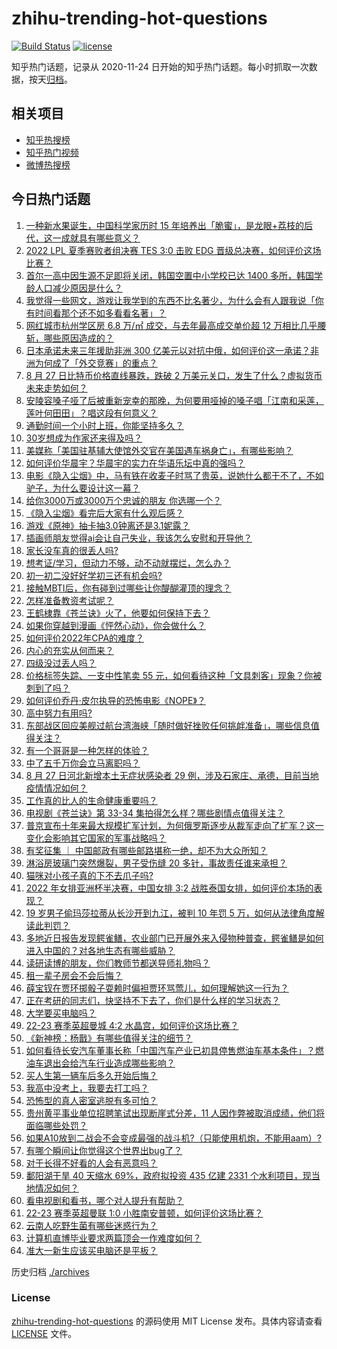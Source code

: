 # zhihu-trending-hot-questions

[![Build Status](https://github.com/justjavac/zhihu-trending-hot-questions/workflows/ci/badge.svg?branch=master)](https://github.com/justjavac/zhihu-trending-hot-questions/actions)
[![license](https://img.shields.io/github/license/justjavac/zhihu-trending-hot-questions)](https://github.com/justjavac/zhihu-trending-hot-questions/blob/master/LICENSE)

知乎热门话题，记录从 2020-11-24 日开始的知乎热门话题。每小时抓取一次数据，按天[归档](./archives)。

## 相关项目

- [知乎热搜榜](https://github.com/justjavac/zhihu-trending-top-search)
- [知乎热门视频](https://github.com/justjavac/zhihu-trending-hot-video)
- [微博热搜榜](https://github.com/justjavac/weibo-trending-hot-search)

## 今日热门话题

<!-- BEGIN -->
<!-- 最后更新时间 Mon Aug 29 2022 01:08:58 GMT+0800 (China Standard Time) -->

1. [一种新水果诞生，中国科学家历时 15 年培养出「脆蜜」，是龙眼+荔枝的后代，这一成就具有哪些意义？](https://www.zhihu.com/question/550203685)
1. [2022 LPL 夏季赛败者组决赛 TES 3:0 击败 EDG 晋级总决赛，如何评价这场比赛？](https://www.zhihu.com/question/550413424)
1. [首尔一高中因生源不足即将关闭，韩国空置中小学校已达 1400 多所，韩国学龄人口减少原因是什么？](https://www.zhihu.com/question/550301505)
1. [我觉得一些网文，游戏让我学到的东西不比名著少，为什么会有人跟我说「你有时间看那个还不如多看看名著」？](https://www.zhihu.com/question/531984850)
1. [网红城市杭州学区房 6.8 万/㎡ 成交，与去年最高成交单价超 12 万相比几乎腰斩，哪些原因造成的？](https://www.zhihu.com/question/550379031)
1. [日本承诺未来三年援助非洲 300 亿美元以对抗中俄，如何评价这一承诺？非洲为何成了「外交竞赛」的重点？](https://www.zhihu.com/question/550379084)
1. [8 月 27 日比特币价格直线暴跌，跌破 2 万美元关口，发生了什么？虚拟货币未来走势如何？](https://www.zhihu.com/question/550379027)
1. [安陵容嗓子哑了后被重新宠幸的那晚，为何要用哑掉的嗓子唱「江南和采莲，莲叶何田田」？唱这段有何意义？](https://www.zhihu.com/question/357314433)
1. [通勤时间一个小时上班，你能坚持多久？](https://www.zhihu.com/question/547635363)
1. [30岁想成为作家还来得及吗？](https://www.zhihu.com/question/549465736)
1. [美媒称「美国驻基辅大使馆外交官在美国遇车祸身亡」，有哪些影响？](https://www.zhihu.com/question/550402350)
1. [如何评价华晨宇？华晨宇的实力在华语乐坛中真的强吗？](https://www.zhihu.com/question/513624924)
1. [电影《隐入尘烟》中，马有铁在收麦子时骂了贵英，说她什么都干不了，不如驴子，为什么要设计这一幕？](https://www.zhihu.com/question/547827656)
1. [给你3000万或3000万个忠诚的朋友 你选哪一个？](https://www.zhihu.com/question/546903618)
1. [《隐入尘烟》看完后大家有什么观后感？](https://www.zhihu.com/question/542642688)
1. [游戏《原神》抽卡抽3.0钟离还是3.1妮露？](https://www.zhihu.com/question/549964452)
1. [插画师朋友觉得ai会让自己失业，我该怎么安慰和开导他？](https://www.zhihu.com/question/549901729)
1. [家长没车真的很丢人吗?](https://www.zhihu.com/question/550405596)
1. [想考证/学习，但动力不够，动不动就摆烂，怎么办？](https://www.zhihu.com/question/549581993)
1. [初一初二没好好学初三还有机会吗?](https://www.zhihu.com/question/549832759)
1. [接触MBTI后，你有碰到过哪些让你醍醐灌顶的理念？](https://www.zhihu.com/question/549007916)
1. [怎样准备教资考试呢？](https://www.zhihu.com/question/485237734)
1. [王鹤棣靠《苍兰诀》火了，他要如何保持下去？](https://www.zhihu.com/question/548921939)
1. [如果你穿越到漫画《怦然心动》，你会做什么？](https://www.zhihu.com/question/387186799)
1. [如何评价2022年CPA的难度？](https://www.zhihu.com/question/550108960)
1. [内心的充实从何而来？](https://www.zhihu.com/question/64647085)
1. [四级没过丢人吗？](https://www.zhihu.com/question/291434011)
1. [价格标签失踪、一支中性笔卖 55 元，如何看待这种「文具刺客」现象？你被刺到了吗？](https://www.zhihu.com/question/550370662)
1. [如何评价乔丹·皮尔执导的恐怖电影《NOPE》？](https://www.zhihu.com/question/543336701)
1. [高中努力有用吗?](https://www.zhihu.com/question/550417565)
1. [东部战区回应美舰过航台湾海峡「随时做好挫败任何挑衅准备」，哪些信息值得关注？](https://www.zhihu.com/question/550392947)
1. [有一个哥哥是一种怎样的体验？](https://www.zhihu.com/question/30826064)
1. [中了五千万你会立马离职吗？](https://www.zhihu.com/question/333864736)
1. [8 月 27 日河北新增本土无症状感染者 29 例，涉及石家庄、承德，目前当地疫情情况如何？](https://www.zhihu.com/question/550343571)
1. [工作真的比人的生命健康重要吗？](https://www.zhihu.com/question/545971845)
1. [电视剧《苍兰诀》第 33-34 集拍得怎么样？哪些剧情点值得关注？](https://www.zhihu.com/question/550427549)
1. [普京宣布十年来最大规模扩军计划，为何俄罗斯逐步从裁军走向了扩军？这一变化会影响其它国家的军事战略吗？](https://www.zhihu.com/question/550291630)
1. [有奖征集 ｜ 中国邮政有哪些邮路堪称一绝，却不为大众所知？](https://www.zhihu.com/question/547949244)
1. [淋浴房玻璃门突然爆裂，男子受伤缝 20 多针，事故责任谁来承担？](https://www.zhihu.com/question/550414129)
1. [猫咪对小孩子真的下不去爪子吗?](https://www.zhihu.com/question/365731507)
1. [2022 年女排亚洲杯半决赛，中国女排 3:2 战胜泰国女排，如何评价本场的表现？](https://www.zhihu.com/question/550421593)
1. [19 岁男子偷玛莎拉蒂从长沙开到九江，被判 10 年罚 5 万，如何从法律角度解读此判罚？](https://www.zhihu.com/question/550226342)
1. [多地近日报告发现鳄雀鳝，农业部门已开展外来入侵物种普查，鳄雀鳝是如何进入中国的？对各地生态有哪些威胁？](https://www.zhihu.com/question/550397901)
1. [读研读博的朋友，你们教师节都送导师礼物吗？](https://www.zhihu.com/question/344754735)
1. [租一辈子房会不会后悔？](https://www.zhihu.com/question/22100326)
1. [薛宝钗在贾环掷骰子耍赖时偏袒贾环骂莺儿，如何理解她这一行为？](https://www.zhihu.com/question/550141635)
1. [正在考研的同志们，快坚持不下去了，你们是什么样的学习状态？](https://www.zhihu.com/question/547851885)
1. [大学要买电脑吗？](https://www.zhihu.com/question/549894516)
1. [22-23 赛季英超曼城 4:2 水晶宫，如何评价这场比赛？](https://www.zhihu.com/question/550298626)
1. [《新神榜：杨戬》有哪些值得关注的细节？](https://www.zhihu.com/question/549127536)
1. [如何看待长安汽车董事长称「中国汽车产业已初具停售燃油车基本条件」？燃油车退出会给汽车行业造成哪些影响？](https://www.zhihu.com/question/550260331)
1. [买人生第一辆车后多久开始后悔？](https://www.zhihu.com/question/354985985)
1. [我高中没考上，我要去打工吗？](https://www.zhihu.com/question/550246052)
1. [恐怖型的真人密室逃脱有多可怕？](https://www.zhihu.com/question/323305030)
1. [贵州黄平事业单位招聘笔试出现断崖式分差，11 人因作弊被取消成绩，他们将面临哪些处罚？](https://www.zhihu.com/question/550280622)
1. [如果A10放到二战会不会变成最强的战斗机?（只能使用机炮，不能用aam）?](https://www.zhihu.com/question/547623851)
1. [有哪个瞬间让你觉得这个世界出bug了？](https://www.zhihu.com/question/278294552)
1. [对于长得不好看的人会有恶意吗？](https://www.zhihu.com/question/550308114)
1. [鄱阳湖干旱 40 天缩水 69%，政府拟投资 435 亿建 2331 个水利项目，现当地情况如何？](https://www.zhihu.com/question/550276153)
1. [看电视剧和看书，哪个对人提升有帮助？](https://www.zhihu.com/question/546260835)
1. [22-23 赛季英超曼联 1:0 小胜南安普顿，如何评价这场比赛？](https://www.zhihu.com/question/550282933)
1. [云南人吃野生菌有哪些迷惑行为？](https://www.zhihu.com/question/541660164)
1. [计算机直博毕业要求两篇顶会一作难度如何？](https://www.zhihu.com/question/546807912)
1. [准大一新生应该买电脑还是平板？](https://www.zhihu.com/question/547038953)

<!-- END -->

历史归档 [./archives](./archives)

### License

[zhihu-trending-hot-questions](https://github.com/justjavac/zhihu-trending-hot-questions)
的源码使用 MIT License 发布。具体内容请查看 [LICENSE](./LICENSE) 文件。
